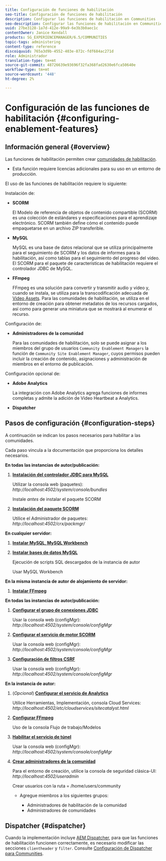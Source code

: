 ```yaml
---
title: Configuración de funciones de habilitación
seo-title: Configuración de funciones de habilitación
description: Configurar las funciones de habilitación en Communities
seo-description: Configurar las funciones de habilitación en Communities
uuid: 27be3128-1a7d-412e-99a9-6e3b3b0aec1c
contentOwner: Janice Kendall
products: SG_EXPERIENCEMANAGER/6.5/COMMUNITIES
topic-tags: administering
content-type: reference
discoiquuid: 765a3d9b-4552-403e-872c-fdf684ac271d
role: Administrador
translation-type: tm+mt
source-git-commit: 48726639e93696f32fa368fad2630e6fca50640e
workflow-type: tm+mt
source-wordcount: '448'
ht-degree: 2%

---
```



# Configuración de las funciones de habilitación {#configuring-enablement-features}

## Información general {#overview}

Las funciones de habilitación permiten crear [comunidades de habilitación](overview.md#enablement-community).

* Esta función requiere licencias adicionales para su uso en un entorno de producción.

El uso de las funciones de habilitación requiere lo siguiente:

Instalación de:

* **SCORM**

   El Modelo de referencia de objetos de contenido compartible (SCORM) es una colección de estándares y especificaciones para el aprendizaje electrónico. SCORM también define cómo el contenido puede empaquetarse en un archivo ZIP transferible.

* **MySQL**

   MySQL es una base de datos relacional que se utiliza principalmente para el seguimiento de SCORM y los datos de informes para la habilitación, así como tablas para el seguimiento del progreso del vídeo. El SCORM para el paquete de características de habilitación requiere el controlador JDBC de MySQL.

* **FFmpeg**

   FFmpeg es una solución para convertir y transmitir audio y vídeo y, cuando se instala, se utiliza para la transcodificación adecuada de [Video Assets](../../help/sites-authoring/default-components-foundation.md#video). Para las comunidades de habilitación, se utiliza en el entorno de creación para obtener metadatos de los recursos cargados, así como para generar una miniatura que se mostrará al enumerar el recurso.

Configuración de:

* **Administradores de la comunidad**

   Para las comunidades de habilitación, solo se puede asignar a los miembros del grupo de usuarios `Community Enablement Managers` la función de `Community Site Enablement Manager`, cuyos permisos pueden incluir la creación de contenido, asignaciones y administración de miembros en el entorno de publicación.

Configuración opcional de:

* **Adobe Analytics**

   La integración con Adobe Analytics agrega funciones de informes completas y admite la adición de Video Heartbeat a Analytics.

* **Dispatcher**

## Pasos de configuración {#configuration-steps}

A continuación se indican los pasos necesarios para habilitar a las comunidades.

Cada paso vincula a la documentación que proporciona los detalles necesarios.

**En todas las instancias de autor/publicación:**

1. **[Instalación del controlador JDBC para MySQL](deploy-communities.md#jdbc-driver-for-mysql)**

   Utilizar la consola web (paquetes): *http://localhost:4502/system/console/bundles*

   Instale *antes* de instalar el paquete SCORM

1. **[Instalación del paquete SCORM](deploy-communities.md#scorm-package)**


   Utilice el Administrador de paquetes: *http://localhost:4502/crx/packmgr/*

**En cualquier servidor:**

1. **[Instalar MySQL, MySQL Workbench](mysql.md)**

1. **[Instalar bases de datos MySQL](mysql.md#database-setup)**

   Ejecución de scripts SQL descargados de la instancia de autor

   Usar MySQL Workbench

**En la misma instancia de autor de alojamiento de servidor:**

1. **[Instalar FFmpeg](ffmpeg.md)**

**En todas las instancias de autor/publicación:**

1. **[Configurar el grupo de conexiones JDBC](mysql.md#configure-jdbc-connections)**

   Usar la consola web (configMgr): *http://localhost:4502/system/console/configMgr*

1. **[Configurar el servicio de motor SCORM](mysql.md#aem-communities-scormengine-service)**

   Usar la consola web (configMgr): *http://localhost:4502/system/console/configMgr*

1. **[Configuración de filtros CSRF](mysql.md#adobe-granite-csrf-filter)**

   Usar la consola web (configMgr): *http://localhost:4502/system/console/configMgr*

**En la instancia de autor:**

1. (*Opcional*) **[Configurar el servicio de Analytics](analytics.md)**

   Utilice Herramientas, Implementación, consola Cloud Services: *http://localhost:4502/etc/cloudservices/sitecatalyst.html*

1. **[Configurar FFmpeg](ffmpeg.md#configure-ffmpeg-transcoding-service)**

   Uso de la consola Flujo de trabajo/Modelos

1. **[Habilitar el servicio de túnel](deploy-communities.md#tunnel-service-on-author)**

   Usar la consola web (configMgr): *http://localhost:4502/system/console/configMgr*

1. **[Crear administradores de la comunidad](users.md#creating-community-members)**

   Para el entorno de creación, utilice la consola de seguridad clásica-UI: *http://localhost:4502/useradmin*

   Crear usuarios con la ruta = /home/users/community

   * Agregue miembros a los siguientes grupos:

      * Administradores de habilitación de la comunidad
      * Administradores de comunidades

## Dispatcher {#dispatcher}

Cuando la implementación incluye [AEM Dispatcher](https://helpx.adobe.com/experience-manager/dispatcher/using/dispatcher.html), para que las funciones de habilitación funcionen correctamente, es necesario modificar las secciones `clientheader` y `filter`. Consulte [Configuración de Dispatcher para Communities](dispatcher.md#enablement).
